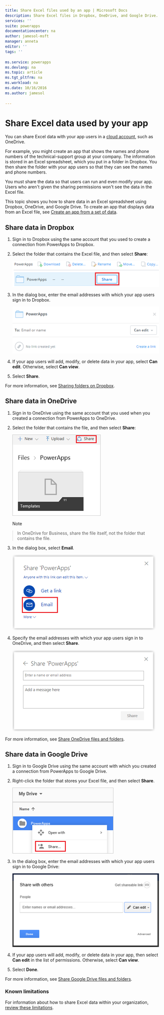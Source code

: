 ```yaml
---
title: Share Excel files used by an app | Microsoft Docs
description: Share Excel files in Dropbox, OneDrive, and Google Drive. Users can edit and can view files and folders.
services: ''
suite: powerapps
documentationcenter: na
author: jamesol-msft
manager: anneta
editor: ''
tags: ''

ms.service: powerapps
ms.devlang: na
ms.topic: article
ms.tgt_pltfrm: na
ms.workload: na
ms.date: 10/16/2016
ms.author: jamesol

---
```

# Share Excel data used by your app
You can share Excel data with your app users in a [cloud account](connections/cloud-storage-blob-connections.md), such as OneDrive.

For example, you might create an app that shows the names and phone numbers of the technical-support group at your company. The information is stored in an Excel spreadsheet, which you put in a folder in Dropbox. You then share the folder with your app users so that they can see the names and phone numbers.

You must share the data so that users can run and even modify your app. Users who aren't given the sharing permissions won't see the data in the Excel file.

This topic shows you how to share data in an Excel spreadsheet using Dropbox, OneDrive, and Google Drive. To create an app that displays data from an Excel file, see [Create an app from a set of data](get-started-create-from-data.md).

## Share data in Dropbox
1. Sign in to Dropbox using the same account that you used to create a connection from PowerApps to Dropbox.
2. Select the folder that contains the Excel file, and then select **Share**:  
   
    ![Share command](./media/share-app-data/dropbox-share.png)
3. In the dialog box, enter the email addresses with which your app users sign in to Dropbox.  
   
    ![Share on Dropbox](./media/share-app-data/dropbox-perms.png)
4. If your app users will add, modify, or delete data in your app,  select **Can edit**. Otherwise, select **Can view**.
5. Select **Share**.

For more information, see [Sharing folders on Dropbox](https://www.dropbox.com/en/help/19).

## Share data in OneDrive
1. Sign in to OneDrive using the same account that you used when you created a connection from PowerApps to OneDrive.
2. Select the folder that contains the file, and then select **Share**:  
   
    ![Share command](./media/share-app-data/onedrive-share.png)
   
    > [!NOTE]
> In OneDrive for Business, share the file itself, not the folder that contains the file.
3. In the dialog box, select **Email**.
   
    ![Share by email](./media/share-app-data/onedrive-email.png)
4. Specify the email addresses with which your app users sign in to OneDrive, and then select **Share**.  
   
    ![Specify a user](./media/share-app-data/onedrive-perms.png)

For more information, see [Share OneDrive files and folders](https://support.office.com/article/Share-OneDrive-files-and-folders-and-change-permissions-9fcc2f7d-de0c-4cec-93b0-a82024800c07).

## Share data in Google Drive
1. Sign in to Google Drive using the same account with which you created a connection from PowerApps to Google Drive.
2. Right-click the folder that stores your Excel file, and then select **Share**.  
   
    ![Share command](./media/share-app-data/googledrive-share.png)
3. In the dialog box, enter the email addresses with which your app users sign in to Google Drive:  
   
    ![Specify a user](./media/share-app-data/googledrive-perms.png)
4. If your app users will add, modify, or delete data in your app, then select **Can edit** in the list of permissions. Otherwise, select **Can view**.
5. Select **Done**.

For more information, see [Share Google Drive files and folders](https://support.google.com/drive/answer/2494822).

### Known limitations
For information about how to share Excel data within your organization, [review these limitations](connections/cloud-storage-blob-connections.md#known-limitations).

